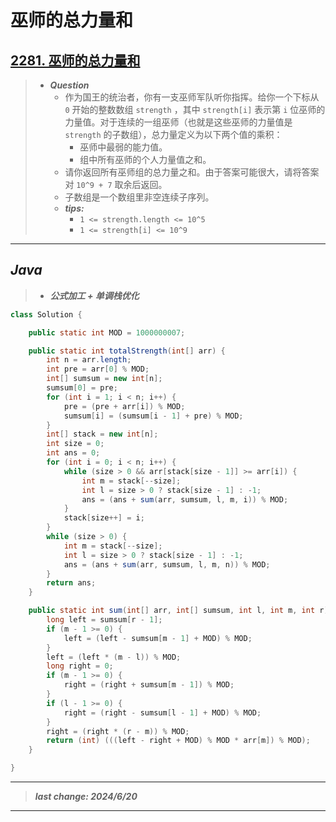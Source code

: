 # 巫师的总力量和

## [2281. 巫师的总力量和](https://leetcode.cn/problems/sum-of-total-strength-of-wizards/)

> - ***Question***
>   - 作为国王的统治者，你有一支巫师军队听你指挥。给你一个下标从 `0` 开始的整数数组 `strength` ，其中 `strength[i]` 表示第 `i` 位巫师的力量值。对于连续的一组巫师（也就是这些巫师的力量值是 `strength` 的子数组），总力量定义为以下两个值的乘积：
>     - 巫师中最弱的能力值。
>     - 组中所有巫师的个人力量值之和。
>   - 请你返回所有巫师组的总力量之和。由于答案可能很大，请将答案对 `10^9 + 7` 取余后返回。
>   - 子数组是一个数组里非空连续子序列。
>   - ***tips:***
>     - `1 <= strength.length <= 10^5`
>     - `1 <= strength[i] <= 10^9`

---

## *Java*

> - ***公式加工 + 单调栈优化***

```java
class Solution {

    public static int MOD = 1000000007;

    public static int totalStrength(int[] arr) {
        int n = arr.length;
        int pre = arr[0] % MOD;
        int[] sumsum = new int[n];
        sumsum[0] = pre;
        for (int i = 1; i < n; i++) {
            pre = (pre + arr[i]) % MOD;
            sumsum[i] = (sumsum[i - 1] + pre) % MOD;
        }
        int[] stack = new int[n];
        int size = 0;
        int ans = 0;
        for (int i = 0; i < n; i++) {
            while (size > 0 && arr[stack[size - 1]] >= arr[i]) {
                int m = stack[--size];
                int l = size > 0 ? stack[size - 1] : -1;
                ans = (ans + sum(arr, sumsum, l, m, i)) % MOD;
            }
            stack[size++] = i;
        }
        while (size > 0) {
            int m = stack[--size];
            int l = size > 0 ? stack[size - 1] : -1;
            ans = (ans + sum(arr, sumsum, l, m, n)) % MOD;
        }
        return ans;
    }

    public static int sum(int[] arr, int[] sumsum, int l, int m, int r) {
        long left = sumsum[r - 1];
        if (m - 1 >= 0) {
            left = (left - sumsum[m - 1] + MOD) % MOD;
        }
        left = (left * (m - l)) % MOD;
        long right = 0;
        if (m - 1 >= 0) {
            right = (right + sumsum[m - 1]) % MOD;
        }
        if (l - 1 >= 0) {
            right = (right - sumsum[l - 1] + MOD) % MOD;
        }
        right = (right * (r - m)) % MOD;
        return (int) (((left - right + MOD) % MOD * arr[m]) % MOD);
    }

}
```

---

> ***last change: 2024/6/20***

---
